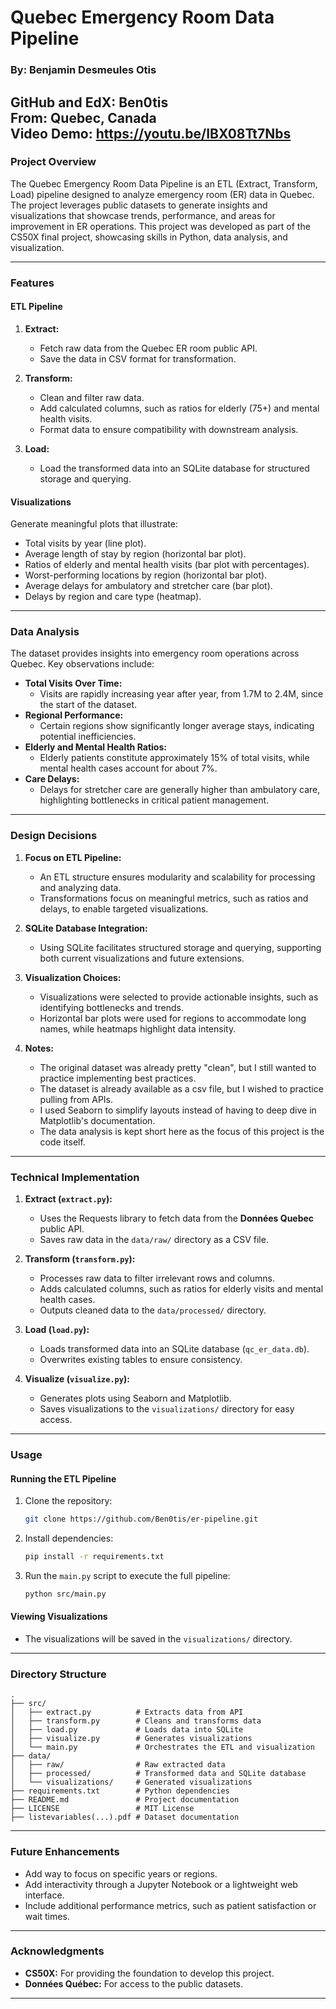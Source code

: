 # Quebec Emergency Room Data Pipeline

### **By:** Benjamin Desmeules Otis  
**GitHub and EdX:** Ben0tis  
**From:** Quebec, Canada  
**Video Demo:** https://youtu.be/IBX08Tt7Nbs
---

### **Project Overview**
The Quebec Emergency Room Data Pipeline is an ETL (Extract, Transform, Load) pipeline designed to analyze emergency room (ER) data in Quebec. The project leverages public datasets to generate insights and visualizations that showcase trends, performance, and areas for improvement in ER operations. This project was developed as part of the CS50X final project, showcasing skills in Python, data analysis, and visualization.

---

### **Features**
#### **ETL Pipeline**
1. **Extract:**
   - Fetch raw data from the Quebec ER room public API.
   - Save the data in CSV format for transformation.

2. **Transform:**
   - Clean and filter raw data.
   - Add calculated columns, such as ratios for elderly (75+) and mental health visits.
   - Format data to ensure compatibility with downstream analysis.

3. **Load:**
   - Load the transformed data into an SQLite database for structured storage and querying.

#### **Visualizations**
Generate meaningful plots that illustrate:
- Total visits by year (line plot).
- Average length of stay by region (horizontal bar plot).
- Ratios of elderly and mental health visits (bar plot with percentages).
- Worst-performing locations by region (horizontal bar plot).
- Average delays for ambulatory and stretcher care (bar plot).
- Delays by region and care type (heatmap).

---

### **Data Analysis**
The dataset provides insights into emergency room operations across Quebec. Key observations include:
- **Total Visits Over Time:**
  - Visits are rapidly increasing year after year, from 1.7M to 2.4M, since the start of the dataset.
- **Regional Performance:**
  - Certain regions show significantly longer average stays, indicating potential inefficiencies.
- **Elderly and Mental Health Ratios:**
  - Elderly patients constitute approximately 15% of total visits, while mental health cases account for about 7%.
- **Care Delays:**
  - Delays for stretcher care are generally higher than ambulatory care, highlighting bottlenecks in critical patient management.

---

### **Design Decisions**
1. **Focus on ETL Pipeline:**
   - An ETL structure ensures modularity and scalability for processing and analyzing data.
   - Transformations focus on meaningful metrics, such as ratios and delays, to enable targeted visualizations.

2. **SQLite Database Integration:**
   - Using SQLite facilitates structured storage and querying, supporting both current visualizations and future extensions.

3. **Visualization Choices:**
   - Visualizations were selected to provide actionable insights, such as identifying bottlenecks and trends.
   - Horizontal bar plots were used for regions to accommodate long names, while heatmaps highlight data intensity.

4. **Notes:**
   - The original dataset was already pretty "clean", but I still wanted to practice implementing best practices. 
   - The dataset is already available as a csv file, but I wished to practice pulling from APIs.
   - I used Seaborn to simplify layouts instead of having to deep dive in Matplotlib's documentation.
   - The data analysis is kept short here as the focus of this project is the code itself.

---

### **Technical Implementation**
1. **Extract (`extract.py`):**
   - Uses the Requests library to fetch data from the **Données Quebec** public API.
   - Saves raw data in the `data/raw/` directory as a CSV file.

2. **Transform (`transform.py`):**
   - Processes raw data to filter irrelevant rows and columns.
   - Adds calculated columns, such as ratios for elderly visits and mental health cases.
   - Outputs cleaned data to the `data/processed/` directory.

3. **Load (`load.py`):**
   - Loads transformed data into an SQLite database (`qc_er_data.db`).
   - Overwrites existing tables to ensure consistency.

4. **Visualize (`visualize.py`):**
   - Generates plots using Seaborn and Matplotlib.
   - Saves visualizations to the `visualizations/` directory for easy access.

---

### **Usage**

#### **Running the ETL Pipeline**
1. Clone the repository:
   ```bash
   git clone https://github.com/Ben0tis/er-pipeline.git
   ```

2. Install dependencies:
   ```bash
   pip install -r requirements.txt
   ```

3. Run the `main.py` script to execute the full pipeline:
   ```bash
   python src/main.py
   ```

#### **Viewing Visualizations**
- The visualizations will be saved in the `visualizations/` directory.

---

### **Directory Structure**
```
.
├── src/
│   ├── extract.py          # Extracts data from API
│   ├── transform.py        # Cleans and transforms data
│   ├── load.py             # Loads data into SQLite
│   ├── visualize.py        # Generates visualizations
│   └── main.py             # Orchestrates the ETL and visualization
├── data/
│   ├── raw/                # Raw extracted data
│   ├── processed/          # Transformed data and SQLite database
│   └── visualizations/     # Generated visualizations
├── requirements.txt        # Python dependencies
├── README.md               # Project documentation
├── LICENSE                 # MIT License
├── listevariables(...).pdf # Dataset documentation
```

---

### **Future Enhancements**
- Add way to focus on specific years or regions.
- Add interactivity through a Jupyter Notebook or a lightweight web interface.
- Include additional performance metrics, such as patient satisfaction or wait times.

---

### **Acknowledgments**
- **CS50X:** For providing the foundation to develop this project.
- **Données Québec:** For access to the public datasets.

---

